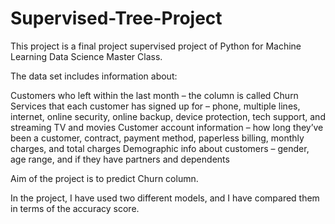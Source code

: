 # Supervised-Tree-Project

This project is a final project supervised project of Python for Machine Learning Data Science Master Class.

The data set includes information about:

Customers who left within the last month – the column is called Churn
Services that each customer has signed up for – phone, multiple lines, internet, online security, online backup, device protection, tech support, and streaming TV and movies
Customer account information – how long they’ve been a customer, contract, payment method, paperless billing, monthly charges, and total charges
Demographic info about customers – gender, age range, and if they have partners and dependents

Aim of the project is to predict Churn column.

In the project, I have used two different models, and I have compared them in terms of the accuracy score.
